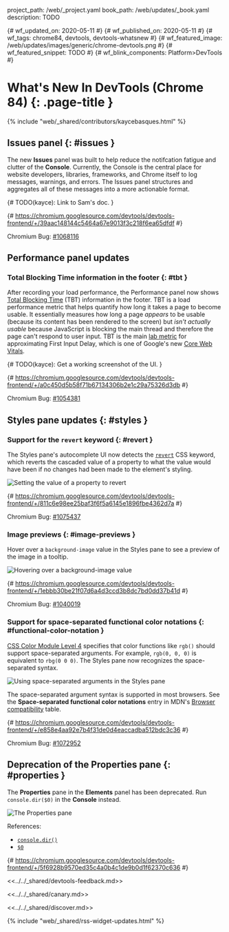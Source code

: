 project_path: /web/_project.yaml
book_path: /web/updates/_book.yaml
description: TODO

{# wf_updated_on: 2020-05-11 #}
{# wf_published_on: 2020-05-11 #}
{# wf_tags: chrome84, devtools, devtools-whatsnew #}
{# wf_featured_image: /web/updates/images/generic/chrome-devtools.png #}
{# wf_featured_snippet: TODO #}
{# wf_blink_components: Platform>DevTools #}

# What's New In DevTools (Chrome 84) {: .page-title }

{% include "web/_shared/contributors/kaycebasques.html" %}

## Issues panel {: #issues }

The new **Issues** panel was built to help reduce the notifcation fatigue and
clutter of the **Console**. Currently, the Console is the central place for
website developers, libraries, frameworks, and Chrome itself to log messages,
warnings, and errors. The Issues panel structures and aggregates all of these
messages into a more actionable format.

{# TODO(kayce): Link to Sam's doc. }

{# https://chromium.googlesource.com/devtools/devtools-frontend/+/39aac148144c5464a67e9013f3c218f6ea65dfdf #}

Chromium Bug: [#1068116](https://crbug.com/1068116)

## Performance panel updates

### Total Blocking Time information in the footer {: #tbt }

After recording your load performance, the Performance panel now shows
[Total Blocking Time](https://web.dev/tbt/) (TBT) information in the footer.
TBT is a load performance metric that helps quantify how long it takes a page
to become usable. It essentially measures how long a page *appears* to be usable
(because its content has been rendered to the screen) but *isn't actually usable*
because JavaScript is blocking the main thread and therefore the page can't respond
to user input. TBT is the main [lab metric](https://web.dev/how-to-measure-speed/#lab-data-vs-field-data)
for approximating First Input Delay, which is one of Google's new
[Core Web Vitals](https://web.dev/vitals/#core-web-vitals).

{# TODO(kayce): Get a working screenshot of the UI. }

{# https://chromium.googlesource.com/devtools/devtools-frontend/+/a0c450d5b58f71b67134306b2e1c29a75326d3db #}

Chromium Bug: [#1054381](https://crbug.com/1054381)

<!--

### Cumulative Layout Shift (CLS) movement records {: #cls }

{# TODO(kayce): Get a working screenshot of the UI. }

{# https://chromium.googlesource.com/devtools/devtools-frontend/+/f130314cc50ccd2c933017ee9bb06eefd68ed206 #}

-->

## Styles pane updates {: #styles }

### Support for the `revert` keyword {: #revert }

[revert]: https://developer.mozilla.org/en-US/docs/Web/CSS/revert
[revert-bcd]: https://developer.mozilla.org/en-US/docs/Web/CSS/revert#Browser_compatibility

The Styles pane's autocomplete UI now detects the [`revert`][revert] CSS keyword, which
reverts the cascaded value of a property to what the value would have been if no changes
had been made to the element's styling.

![Setting the value of a property to `revert`](/web/updates/images/2020/05/revert.jpg)

{# https://chromium.googlesource.com/devtools/devtools-frontend/+/811c6e98ee25baf3f6f5a6145e1896fbe4362d7a #}

Chromium Bug: [#1075437](https://crbug.com/1075437)

### Image previews {: #image-previews }

Hover over a `background-image` value in the Styles pane to see a preview of
the image in a tooltip.

![Hovering over a `background-image` value](/web/updates/images/2020/05/image-preview.jpg)

{# https://chromium.googlesource.com/devtools/devtools-frontend/+/1ebbb30be21f07d6a4d3ccd3b8dc7bd0dd37b41d #}

Chromium Bug: [#1040019](https://crbug.com/1040019)

### Support for space-separated functional color notations {: #functional-color-notation }

[CSS Color Module Level 4](https://www.w3.org/TR/css-color-4/#changes-from-3)
specifies that color functions like `rgb()` should support space-separated
arguments. For example, `rgb(0, 0, 0)` is equivalent to `rbg(0 0 0)`. The Styles
pane now recognizes the space-separated syntax.

![Using space-separated arguments in the Styles pane](/web/updates/images/2020/05/color.jpg)

The space-separated argument syntax is supported in most browsers. See the
**Space-separated functional color notations** entry in MDN's
[Browser compatibility](https://developer.mozilla.org/en-US/docs/Web/CSS/color#Browser_compatibility)
table.

{# https://chromium.googlesource.com/devtools/devtools-frontend/+/e858e4aa92e7b4f31de0d4eaccadba512bdc3c36 #}

Chromium Bug: [#1072952](https://crbug.com/1072952)

## Deprecation of the **Properties** pane {: #properties }

The **Properties** pane in the **Elements** panel has been deprecated.
Run `console.dir($0)` in the **Console** instead.

![The Properties pane](/web/updates/images/2020/05/properties.jpg)

References:

* [`console.dir()`](/web/tools/chrome-devtools/console/api#dir)
* [`$0`](/web/tools/chrome-devtools/console/utilities#dom)

{# https://chromium.googlesource.com/devtools/devtools-frontend/+/5f6928b9570ed35c4a0b4c1de9b0d1f62370c636 #}

<<../../_shared/devtools-feedback.md>>

<<../../_shared/canary.md>>

<<../../_shared/discover.md>>

{% include "web/_shared/rss-widget-updates.html" %}